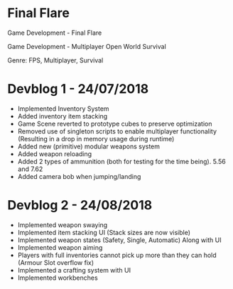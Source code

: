 # Final Flare
Game Development - Final Flare

Game Development - Multiplayer Open World Survival

Genre: FPS, Multiplayer, Survival

# Devblog 1 - 24/07/2018

- Implemented Inventory System
- Added inventory item stacking
- Game Scene reverted to prototype cubes to preserve optimization
- Removed use of singleton scripts to enable multiplayer functionality (Resulting in a drop in memory usage during runtime)
- Added new (primitive) modular weapons system
- Added weapon reloading
- Added 2 types of ammunition (both for testing for the time being). 5.56 and 7.62
- Added camera bob when jumping/landing

# Devblog 2 - 24/08/2018
- Implemented weapon swaying
- Implemented item stacking UI (Stack sizes are now visible)
- Implemented weapon states (Safety, Single, Automatic) Along with UI
- Implemented weapon aiming
- Players with full inventories cannot pick up more than they can hold (Armour Slot overflow fix)
- Implemented a crafting system with UI
- Implemented workbenches
